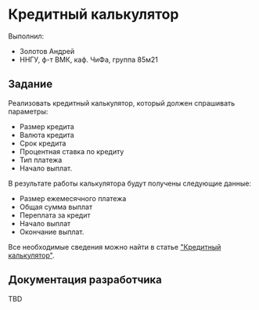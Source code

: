 ﻿# Кредитный калькулятор

Выполнил:

 - Золотов Андрей
 - ННГУ, ф-т ВМК, каф. ЧиФа, группа 85м21

## Задание

Реализовать кредитный калькулятор, который должен спрашивать параметры:
 - Размер кредита
 - Валюта кредита
 - Срок кредита
 - Процентная ставка по кредиту
 - Тип платежа
 - Начало выплат.

В результате работы калькулятора будут получены следующие данные:
 - Размер ежемесячного платежа
 - Общая сумма выплат
 - Переплата за кредит
 - Начало выплат
 - Окончание выплат.

Все необходимые сведения можно найти в статье
["Кредитный калькулятор"][credit-calculator].

## Документация разработчика

TBD

<!-- LINKS -->

[credit-calculator]: http://calcsoft.ru/credit-calculator
